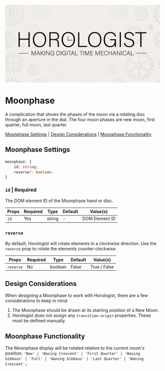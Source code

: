 <p align="center">
  <img src="/assets/horologist-repo-image.jpg" alt="Horologist Logo - Making digital time mechanical" />
</p>

# Moonphase

A complication that shows the phases of the moon via a rotating disc through an aperture in the
dial. The four moon phases are new moon, first quarter, full moon, last quarter.

[Moonphase Settings](#moonphase-settings) | [Design Considerations](#design-considerations) |
[Moonphase Functionality](#moonphase-functionality)

## Moonphase Settings

```ts
moonphase: {
    id: string;
    reverse?: boolean;
}
```

### `id` | Required

The DOM element ID of the Moonphase hand or disc.

| Props | Required | Type   | Default | Value(s)       |
| ----- | -------- | ------ | ------- | -------------- |
| `id`  | Yes      | string | -       | DOM Element ID |

### `reverse`

By default, Horologist will rotate elements in a clockwise direction. Use the `reverse` prop to
rotate the elements counter-clockwise.

| Props     | Required | Type    | Default | Value(s)     |
| --------- | -------- | ------- | ------- | ------------ |
| `reverse` | No       | boolean | False   | True / False |

## Design Considerations

When designing a Moonphase to work with Horologist, there are a few considerations to keep in mind.

1. The Moonphase should be drawn at its starting position of a New Moon.
2. Horologist does not assign any `transition-origin` properties. These must be defined manually.

## Moonphase Functionality

The Moonphase display will be rotated relative to the current moon's position:
`'New' | 'Waxing Crescent' | 'First Quarter' | 'Waxing Gibbous' | 'Full' | 'Waning Gibbous' | 'Last Quarter' | 'Waning Crescent';`

